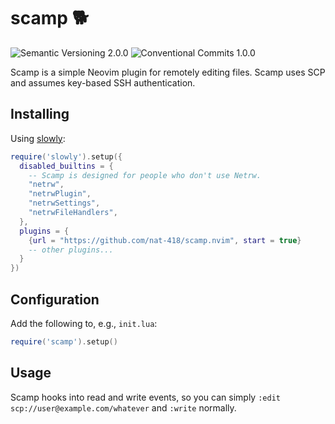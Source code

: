 # scamp 🐕
![Semantic Versioning 2.0.0]
![Conventional Commits 1.0.0]

Scamp is a simple Neovim plugin for remotely editing files.
Scamp uses SCP and assumes key-based SSH authentication.

## Installing

Using [slowly](https://github.com/nat-418/slowly.nvim):

```lua
require('slowly').setup({
  disabled_builtins = {
    -- Scamp is designed for people who don't use Netrw.
    "netrw",
    "netrwPlugin",
    "netrwSettings",
    "netrwFileHandlers",
  },
  plugins = {
    {url = "https://github.com/nat-418/scamp.nvim", start = true}
    -- other plugins...
  }
})
```

## Configuration

Add the following to, e.g., `init.lua`:
```lua
require('scamp').setup()
```

## Usage

Scamp hooks into read and write events, so you can simply
`:edit scp://user@example.com/whatever` and `:write` normally.

[Conventional Commits 1.0.0]: https://flat.badgen.net/badge/Conventional%20Commits/1.0.0/
[Semantic Versioning 2.0.0]:  https://flat.badgen.net/badge/Semantic%20Versioning/2.0.0/
